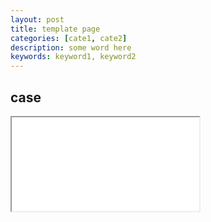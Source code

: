 ```yaml
---
layout: post
title: template page
categories: [cate1, cate2]
description: some word here
keywords: keyword1, keyword2
---
```


## case


<!-- <iframe src="{{ site.url }}/demo/share/share.html"></iframe> -->
<iframe name="codemirror" src="{{ site.url }}/packages/codemirror/lib/index.html">
console.log(123);
console.log(123);
function name(arg) {
  console.log('arg', arg);
}
new Promise((resolve) => {
  resolve(123)
}).then(res => {
  console.log('res: ', res);
})
</iframe>
